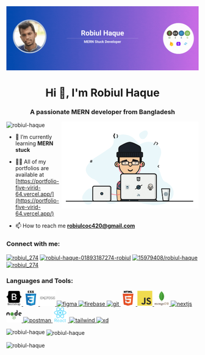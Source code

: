 <img alt="MERN Stuck Developer" src="https://github.com/Robiul-Haque/Robiul-Haque/blob/main/banner.gif?raw=true"/>

<h1 align="center">Hi 👋, I'm Robiul Haque</h1>
<h3 align="center">A passionate MERN developer from Bangladesh</h3>

<img align="right" alt="Frontend Developer" width="360" src="https://github.com/Robiul-Haque/Robiul-Haque/blob/main/coding.gif"/>

<p align="left"> <img src="https://komarev.com/ghpvc/?username=robiul-haque&label=Profile%20views&color=0e75b6&style=flat" alt="robiul-haque" /> </p>

- 🌱 I’m currently learning **MERN stuck**

- 👨‍💻 All of my portfolios are available at [https://portfolio-five-virid-64.vercel.app/](https://portfolio-five-virid-64.vercel.app/)

- 📫 How to reach me **robiulcoc420@gmail.com**

<h3 align="left">Connect with me:</h3>
<p align="left">
<a href="https://twitter.com/robiul_274" target="blank"><img align="center" src="https://raw.githubusercontent.com/rahuldkjain/github-profile-readme-generator/master/src/images/icons/Social/twitter.svg" alt="robiul_274" height="30" width="40" /></a>
<a href="https://linkedin.com/in/robiul-haque-01893187274-robiul" target="blank"><img align="center" src="https://raw.githubusercontent.com/rahuldkjain/github-profile-readme-generator/master/src/images/icons/Social/linked-in-alt.svg" alt="robiul-haque-01893187274-robiul" height="30" width="40" /></a>
<a href="https://stackoverflow.com/users/15979408/robiul-haque" target="blank"><img align="center" src="https://raw.githubusercontent.com/rahuldkjain/github-profile-readme-generator/master/src/images/icons/Social/stack-overflow.svg" alt="15979408/robiul-haque" height="30" width="40" /></a>
<a href="https://instagram.com/robiul_274" target="blank"><img align="center" src="https://raw.githubusercontent.com/rahuldkjain/github-profile-readme-generator/master/src/images/icons/Social/instagram.svg" alt="robiul_274" height="30" width="40" /></a>
</p>

<h3 align="left">Languages and Tools:</h3>
<p align="left"> <a href="https://getbootstrap.com" target="_blank" rel="noreferrer"> <img src="https://raw.githubusercontent.com/devicons/devicon/master/icons/bootstrap/bootstrap-plain-wordmark.svg" alt="bootstrap" width="40" height="40"/> </a> <a href="https://www.w3schools.com/css/" target="_blank" rel="noreferrer"> <img src="https://raw.githubusercontent.com/devicons/devicon/master/icons/css3/css3-original-wordmark.svg" alt="css3" width="40" height="40"/> </a> <a href="https://expressjs.com" target="_blank" rel="noreferrer"> <img src="https://raw.githubusercontent.com/devicons/devicon/master/icons/express/express-original-wordmark.svg" alt="express" width="40" height="40"/> </a> <a href="https://www.figma.com/" target="_blank" rel="noreferrer"> <img src="https://www.vectorlogo.zone/logos/figma/figma-icon.svg" alt="figma" width="40" height="40"/> </a> <a href="https://firebase.google.com/" target="_blank" rel="noreferrer"> <img src="https://www.vectorlogo.zone/logos/firebase/firebase-icon.svg" alt="firebase" width="40" height="40"/> </a> <a href="https://git-scm.com/" target="_blank" rel="noreferrer"> <img src="https://www.vectorlogo.zone/logos/git-scm/git-scm-icon.svg" alt="git" width="40" height="40"/> </a> <a href="https://www.w3.org/html/" target="_blank" rel="noreferrer"> <img src="https://raw.githubusercontent.com/devicons/devicon/master/icons/html5/html5-original-wordmark.svg" alt="html5" width="40" height="40"/> </a> <a href="https://developer.mozilla.org/en-US/docs/Web/JavaScript" target="_blank" rel="noreferrer"> <img src="https://raw.githubusercontent.com/devicons/devicon/master/icons/javascript/javascript-original.svg" alt="javascript" width="40" height="40"/> </a> <a href="https://www.mongodb.com/" target="_blank" rel="noreferrer"> <img src="https://raw.githubusercontent.com/devicons/devicon/master/icons/mongodb/mongodb-original-wordmark.svg" alt="mongodb" width="40" height="40"/> </a> <a href="https://nextjs.org/" target="_blank" rel="noreferrer"> <img src="https://cdn.worldvectorlogo.com/logos/nextjs-2.svg" alt="nextjs" width="40" height="40"/> </a> <a href="https://nodejs.org" target="_blank" rel="noreferrer"> <img src="https://raw.githubusercontent.com/devicons/devicon/master/icons/nodejs/nodejs-original-wordmark.svg" alt="nodejs" width="40" height="40"/> </a> <a href="https://postman.com" target="_blank" rel="noreferrer"> <img src="https://www.vectorlogo.zone/logos/getpostman/getpostman-icon.svg" alt="postman" width="40" height="40"/> </a> <a href="https://reactjs.org/" target="_blank" rel="noreferrer"> <img src="https://raw.githubusercontent.com/devicons/devicon/master/icons/react/react-original-wordmark.svg" alt="react" width="40" height="40"/> </a> <a href="https://tailwindcss.com/" target="_blank" rel="noreferrer"> <img src="https://www.vectorlogo.zone/logos/tailwindcss/tailwindcss-icon.svg" alt="tailwind" width="40" height="40"/> </a> <a href="https://www.adobe.com/products/xd.html" target="_blank" rel="noreferrer"> <img src="https://cdn.worldvectorlogo.com/logos/adobe-xd.svg" alt="xd" width="40" height="40"/> </a> </p>

<p><img align="left" src="https://github-readme-stats.vercel.app/api/top-langs?username=robiul-haque&show_icons=true&locale=en&layout=compact" alt="robiul-haque" /></p>

<p>&nbsp;<img align="center" src="https://github-readme-stats.vercel.app/api?username=robiul-haque&show_icons=true&locale=en" alt="robiul-haque" /></p>

<p><img align="center" src="https://github-readme-streak-stats.herokuapp.com/?user=robiul-haque&" alt="robiul-haque" /></p>
